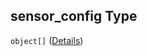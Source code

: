## sensor_config Type

`object[]` ([Details](iea43_wra_data_model-properties-measurement-location-measurement-location-properties-measurement-point-items-properties-sensor-configuration-items.md))

